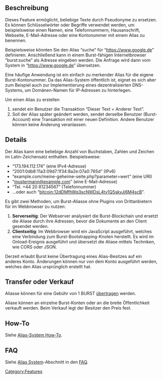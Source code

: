 <languages/>

Beschreibung
------------

Dieses Feature ermöglicht, beliebige Texte durch Pseudonyme zu ersetzen. Es können Schlüsselwörter oder Begriffe verwendet werden, um beispielsweise einen Namen, eine Telefonnummern, Hausanschrift, Webseite, E-Mail-Adresse oder eine Kontonummer mit einem Alias zu benennen.

Beispielsweise könnten Sie den Alias “suche” für “<https://www.google.de>” definieren. Anschließend kann in einem Burst-fähigen Internetbrowser “burst:suche” als Adresse eingeben werden. Die Anfrage wird dann vom System in “<https://www.google.de>” übersetzen.

Eine häufige Anwendung ist ein einfach zu merkender Alias für die eigene Burst-Kontonummer. Da das Alias-System öffentlich ist, eignet es sich aber zum Beispiel auch zur Implementierung eines dezentralisierten DNS-Systems, um Domänen-Namen für IP-Adressen zu hinterlegen.

Um einen Alias zu erstellen

1.  sendet ein Benutzer die Transaktion “Dieser Text = Anderer Text”.
2.  Soll der Alias später geändert werden, sendet derselbe Benutzer (Burst-Account) eine Transaktion mit einer neuen Definition. Andere Benutzer können keine Änderung veranlassen.

Details
-------

Der Alias kann eine beliebige Anzahl von Buchstaben, Zahlen und Zeichen im Latin-Zeichensatz enthalten. Beispielsweise:

-   “173.194.112.174” (eine IPv4-Adresse)
-   “2001:0db8:11a3:09d7:1f34:8a2e:07a0:765d” (IPv6)
-   “example.com/meine-geheime-seite.php?parameter=wert” (eine URI)
-   “mustermann@example.com” (eine E-Mail-Adresse)
-   “Tel. +44 20 81234567” (Telefonnummer)
-   ...oder auch “<bitcoin:12dDMfhWq3scNWDsL4ty1Q5skyJj6M4scB>”.

Es gibt zwei Methoden, um Burst-Aliasse ohne Plugins von Drittanbietern für im Webbrowser zu nutzen:

1.  **Serverseitig**: Der Webserver analysiert die Burst-Blockchain und ersetzt die Aliase durch ihre Adressen, bevor die Dokumente an den Client gesendet werden.
2.  **Clientseitig**: Im Webbrowser wird ein JavaScript ausgeführt, welches eine Verbindung zum Burst-Bootstrapping-Knoten herstellt. Es wird im Onload-Ereignis ausgeführt und übersetzt die Aliase mittels Techniken, wie CORS oder JSON.

Derzeit erlaubt Burst keine Übertragung eines Alias-Besitzes auf ein anderes Konto. Änderungen können nur von dem Konto ausgeführt werden, welches den Alias ursprünglich erstellt hat.

Transfer oder Verkauf
---------------------

Aliasse können für eine Gebühr von 1 BURST [übertragen](how-to-createalias.md) werden.

Aliase können an einzelne Burst-Konten oder an die breite Öffentlichkeit verkauft werden. Beim Verkauf legt der Besitzer den Preis fest.

How-To
------

Siehe [Alias-System How-To](how-to-alias.md).

FAQ
---

Siehe [Alias System](faq-the-burst-alias-system.md)-Abschnitt in den [FAQ](faq.md).

<Category:Features>
